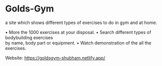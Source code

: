 # Golds-Gym
a site which shows different types of exercises to do in gym and at home.

• More the 1000 exercises at your disposal.
• Search different types of bodybuilding exercises  
  by name, body part or equipment.
• Watch demonstration of the all the exercises.

Website: https://goldsgym-shubham.netlify.app/
